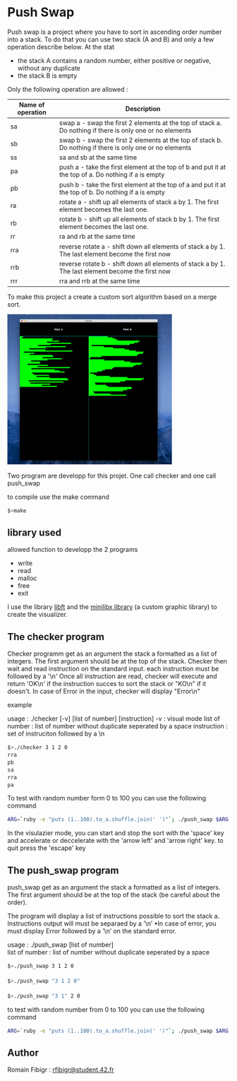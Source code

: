 # Push Swap




Push swap is a project where you have to sort in ascending order number into a stack.
To do that you can use two stack (A and B) and only a few operation describe below.
At the stat
+ the stack A contains a random number, either positive or negative, without any duplicate
+ the stack B is empty

Only the following operation are allowed :

|	Name of operation 	| Description									|
|-----------------------|-----------------------------------------------|
| sa					| swap a - swap the first 2 elements at the top of stack a. Do nothing if there is only one or no elements|
| sb					| swap b - swap the first 2 elements at the top of stack b. Do nothing if there is only one or no elements|
| ss					| sa and sb at the same time |
| pa					| push a - take the first element at the top of b and put it at the top of a. Do nothing if a is empty|
| pb					| push b - take the first element at the top of a and put it at the top of b. Do nothing if a is empty|
| ra					| rotate a - shift up all elements of stack a by 1. The first element becomes the last one. |
| rb					| rotate b - shift up all elements of stack b by 1. The first element becomes the last one. |
| rr					| ra and rb at the same time |
| rra					| reverse rotate a - shift down all elements of stack a by 1. The last element become the first now |
| rrb					| reverse rotate b - shift down all elements of stack a by 1. The last element become the first now |
| rrr					| rra and rrb at the same time |

To make this project a create a custom sort algorithm based on a merge sort.

![Alt Text](https://github.com/rfibigr/push_swap/blob/master/divers/ezgif.com-crop.gif)



Two program are developp for this projet. One call checker and one call push_swap


to compile use the make command
```bash
$>make
```
## library used

allowed function to developp the 2 programs
+ write
+ read
+ malloc
+ free
+ exit

I use the library [libft](https://github.com/rfibigr/libft)
and the [minilibx library](https://github.com/rfibigr/push_swap/tree/master/lib/minilibx_macos) (a custom graphic library) to create the visualizer.

## The checker program

Checker programm get as an argument the stack a formatted as a list of integers. The first argument should be at the top of
the stack.
Checker then wait and read instruction on the standard input. each instruction must be followed by a '\n'
Once all instruction are read, checker will execute and return 'OK\n' if the instruction succes to sort the stack or "KO\n" if it
doesn't.
In case of Error in the input, checker will display "Error\n"

example

usage : ./checker [-v] [list of number] [instruction]
-v : visual mode
list of number : list of number without duplicate seperated by a space
instruction : set of instruciton followed by a \n

```bash
$>./checker 3 1 2 0
rra
pb
sa
rra
pa
```

To test with random number form 0 to 100 you can use the following command
```bash
ARG=`ruby -e "puts (1..100).to_a.shuffle.join(' ')"`; ./push_swap $ARG | ./checker -v $ARG
```

In the visulazier mode, you can start and stop the sort with the 'space' key and accelerate or deccelerate with the 'arrow left' and 'arrow right' key.
to quit press the 'escape' key




## The push_swap program

push_swap get as an argument the stack a formatted as a list of integers. The first argument should be at the top of the stack (be careful about the order).

The program will display a list of instructions possible to sort the stack a. Instructions output will must be separaed by a ’\n’
•In case of error, you must display Error followed by a ’\n’ on the standard error.

usage : ./push_swap [list of number] <br>
list of number : list of number without duplicate seperated by a space

```bash
$>./push_swap 3 1 2 0

$>./push_swap "3 1 2 0"

$>./push_swap "3 1" 2 0
```

to test with random number from 0 to 100 you can use the following command
```bash
ARG=`ruby -e "puts (1..100).to_a.shuffle.join(' ')"`; ./push_swap $ARG
```
## Author

Romain Fibigr : rfibigr@student.42.fr
